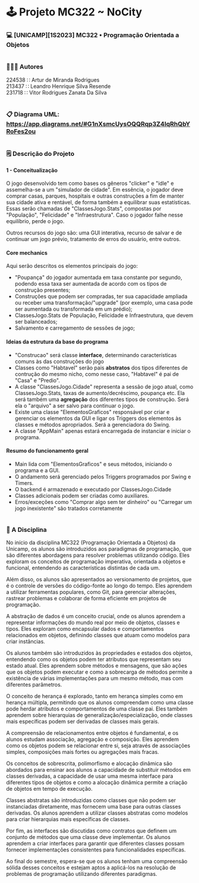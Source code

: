 # 🕹️ Projeto MC322 ~ NoCity
### 💻 [UNICAMP][1S2023] MC322 • Programação Orientada a Objetos

#

### 🧑‍🤝‍🧑 Autores

224538 ∷ Artur de Miranda Rodrigues  
213437 ∷ Leandro Henrique Silva Resende  
231718 ∷ Vitor Rodrigues Zanata Da Silva

#
### 📋 Diagrama UML: https://app.diagrams.net/#G1nXsmcUysOQQRqp3Z4IqRhQbYRoFes2ou
#

### 🗒️ Descrição do Projeto
#### 1 - Conceitualização
O jogo desenvolvido tem como bases os gêneros "clicker" e "idle" e assemelha-se a um "simulador de cidade". Em essência, o jogador deve comprar casas, parques, hospitais e outras construções a fim de manter sua cidade ativa e rentável, de forma também a equilibrar suas estatísticas. Essas serão chamadas de "ClassesJogo.Stats", compostas por "População", "Felicidade" e "Infraestrutura". Caso o jogador falhe nesse equilíbrio, perde o jogo.

Outros recursos do jogo são: uma GUI interativa, recurso de salvar e de continuar um jogo prévio, tratamento de erros do usuário, entre outros.


#### Core mechanics

Aqui serão descritos os elementos principais do jogo:
- "Poupança" do jogador aumentada em taxa constante por segundo, podendo essa taxa ser aumentada de acordo com os tipos de construção presentes;
- Construções que podem ser compradas, ter sua capacidade ampliada ou receber uma transformação/"upgrade" (por exemplo, uma casa pode ser aumentada ou transformada em um prédio);
- ClassesJogo.Stats de População, Felicidade e Infraestrutura, que devem ser balanceados;
- Salvamento e carregamento de sessões de jogo;

#### Ideias da estrutura da base do programa

- "Construcao" será classe **interface**, determinando características comuns às das construções do jogo
- Classes como "Habtavel" serão pais **abstratos** dos tipos diferentes de contrução do mesmo nicho, como nesse caso, "Habtavel" é pai de "Casa" e "Predio".
- A classe "ClassesJogo.Cidade" representa a sessão de jogo atual, como ClassesJogo.Stats, taxas de aumento/decréscimo, poupança etc. Ela será também uma **agregação** dos diferentes tipos de construção. Será ela o "arquivo" a ser salvo para continuar o jogo.
- Existe uma classe "ElementosGraficos" responsável por criar e gerenciar os elementos da GUI e ligar os Triggers dos elementos às classes e métodos apropriados. Será a gerenciadora do Swing.
- A classe "AppMain" apenas estará encarregada de instanciar e iniciar o programa.

#### Resumo do funcionamento geral
- Main lida com "ElementosGraficos" e seus métodos, iniciando o programa e a GUI.
- O andamento será gerenciado pelos Triggers programados por Swing e Timers.
- O backend é armazenado e executado por ClassesJogo.Cidade
- Classes adicionais podem ser criadas como auxiliares.
- Erros/exceções como "Comprar algo sem ter dinheiro" ou "Carregar um jogo inexistente" são tratados corretamente

#

### 📔 A Disciplina

No início da disciplina MC322 (Programação Orientada a Objetos) da Unicamp, os alunos são introduzidos aos paradigmas de programação, que são diferentes abordagens para resolver problemas utilizando código. Eles exploram os conceitos de programação imperativa, orientada a objetos e funcional, entendendo as características distintas de cada um.

Além disso, os alunos são apresentados ao versionamento de projetos, que é o controle de versões do código-fonte ao longo do tempo. Eles aprendem a utilizar ferramentas populares, como Git, para gerenciar alterações, rastrear problemas e colaborar de forma eficiente em projetos de programação.

A abstração de dados é um conceito crucial, onde os alunos aprendem a representar informações do mundo real por meio de objetos, classes e tipos. Eles exploram como encapsular dados e comportamentos relacionados em objetos, definindo classes que atuam como modelos para criar instâncias.

Os alunos também são introduzidos às propriedades e estados dos objetos, entendendo como os objetos podem ter atributos que representam seu estado atual. Eles aprendem sobre métodos e mensagens, que são ações que os objetos podem executar e como a sobrecarga de métodos permite a existência de várias implementações para um mesmo método, mas com diferentes parâmetros.

O conceito de herança é explorado, tanto em herança simples como em herança múltipla, permitindo que os alunos compreendam como uma classe pode herdar atributos e comportamentos de uma classe pai. Eles também aprendem sobre hierarquias de generalização/especialização, onde classes mais específicas podem ser derivadas de classes mais gerais.

A compreensão de relacionamentos entre objetos é fundamental, e os alunos estudam associação, agregação e composição. Eles aprendem como os objetos podem se relacionar entre si, seja através de associações simples, composições mais fortes ou agregações mais fracas.

Os conceitos de sobrescrita, polimorfismo e alocação dinâmica são abordados para ensinar aos alunos a capacidade de substituir métodos em classes derivadas, a capacidade de usar uma mesma interface para diferentes tipos de objetos e como a alocação dinâmica permite a criação de objetos em tempo de execução.

Classes abstratas são introduzidas como classes que não podem ser instanciadas diretamente, mas fornecem uma base para outras classes derivadas. Os alunos aprendem a utilizar classes abstratas como modelos para criar hierarquias mais específicas de classes.

Por fim, as interfaces são discutidas como contratos que definem um conjunto de métodos que uma classe deve implementar. Os alunos aprendem a criar interfaces para garantir que diferentes classes possam fornecer implementações consistentes para funcionalidades específicas.

Ao final do semestre, espera-se que os alunos tenham uma compreensão sólida desses conceitos e estejam aptos a aplicá-los na resolução de problemas de programação utilizando diferentes paradigmas.
